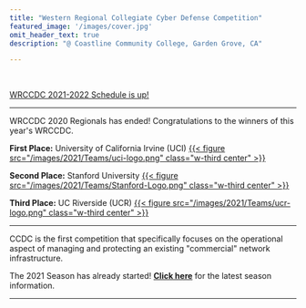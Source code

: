 ```yaml
---
title: "Western Regional Collegiate Cyber Defense Competition"
featured_image: '/images/cover.jpg'
omit_header_text: true
description: "@ Coastline Community College, Garden Grove, CA"

---
```

<br>

[WRCCDC 2021-2022 Schedule is up!](/seasons/2022/2021-2022-season)

<hr>

WRCCDC 2020 Regionals has ended! Congratulations to the winners of this year's WRCCDC.

<b>First Place:</b> University of California Irvine (UCI)
<a href="https://uci.edu/">{{< figure src="/images/2021/Teams/uci-logo.png" class="w-third center" >}}</a><br>

<b>Second Place:</b> Stanford University
<a href="https://www.stanford.edu/">{{< figure src="/images/2021/Teams/Stanford-Logo.png" class="w-third center" >}}</a><br>

<b>Third Place:</b> UC Riverside (UCR)
<a href="https://www.ucr.edu/">{{< figure src="/images/2021/Teams/ucr-logo.png" class="w-third center" >}}</a>
<br>
<hr>

CCDC is the first competition that specifically focuses on the operational aspect of managing and protecting an existing "commercial" network infrastructure.

The 2021 Season has already started! <b>[Click here](/seasons/2021/)</b> for the latest season information.

<hr>

